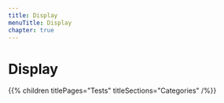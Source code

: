 ```yaml
---
title: Display
menuTitle: Display
chapter: true
---
```


# Display

{{% children titlePages="Tests" titleSections="Categories" /%}}